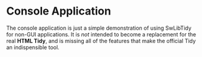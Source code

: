 # Console Application

The console application is just a simple demonstration of using SwLibTidy for
non-GUI applications. It is _not_ intended to become a replacement for the real
**HTML Tidy**, and is missing all of the features that make the official Tidy
an indispensible tool.
